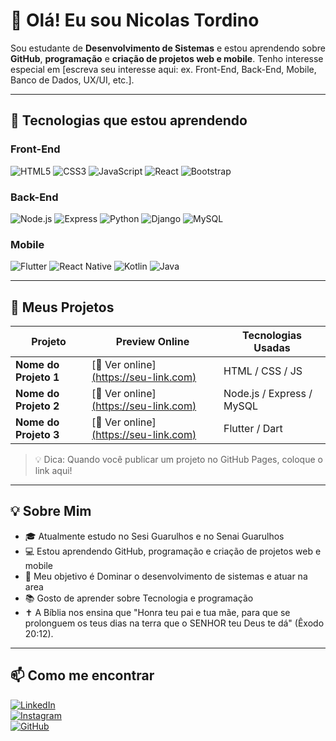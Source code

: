 # 👋 Olá! Eu sou Nicolas Tordino

Sou estudante de **Desenvolvimento de Sistemas** e estou aprendendo sobre **GitHub**, **programação** e **criação de projetos web e mobile**. Tenho interesse especial em [escreva seu interesse aqui: ex. Front-End, Back-End, Mobile, Banco de Dados, UX/UI, etc.].

---

## 🎯 Tecnologias que estou aprendendo

### Front-End
![HTML5](https://img.shields.io/badge/-HTML5-E34F26?style=flat-square&logo=html5&logoColor=white)
![CSS3](https://img.shields.io/badge/-CSS3-1572B6?style=flat-square&logo=css3)
![JavaScript](https://img.shields.io/badge/-JavaScript-F7DF1E?style=flat-square&logo=javascript&logoColor=black)
![React](https://img.shields.io/badge/-React-61DAFB?style=flat-square&logo=react&logoColor=black)
![Bootstrap](https://img.shields.io/badge/-Bootstrap-7952B3?style=flat-square&logo=bootstrap&logoColor=white)

### Back-End
![Node.js](https://img.shields.io/badge/-Node.js-339933?style=flat-square&logo=node.js&logoColor=white)
![Express](https://img.shields.io/badge/-Express-000000?style=flat-square&logo=express&logoColor=white)
![Python](https://img.shields.io/badge/-Python-3776AB?style=flat-square&logo=python&logoColor=white)
![Django](https://img.shields.io/badge/-Django-092E20?style=flat-square&logo=django&logoColor=white)
![MySQL](https://img.shields.io/badge/-MySQL-4479A1?style=flat-square&logo=mysql&logoColor=white)

### Mobile
![Flutter](https://img.shields.io/badge/-Flutter-02569B?style=flat-square&logo=flutter&logoColor=white)
![React Native](https://img.shields.io/badge/-React_Native-61DAFB?style=flat-square&logo=react&logoColor=black)
![Kotlin](https://img.shields.io/badge/-Kotlin-0095D5?style=flat-square&logo=kotlin&logoColor=white)
![Java](https://img.shields.io/badge/-Java-007396?style=flat-square&logo=java&logoColor=white)

---

## 🚀 Meus Projetos

| Projeto               | Preview Online                        | Tecnologias Usadas        |
|-----------------------|-------------------------------------|--------------------------|
| **Nome do Projeto 1** | [🔗 Ver online][(https://seu-link.com)](https://nttordino.github.io/meu-site/) | HTML / CSS / JS          |
| **Nome do Projeto 2** | [🔗 Ver online][(https://seu-link.com)](https://nttordino.github.io/atividade-30-blocos/) | Node.js / Express / MySQL|
| **Nome do Projeto 3** | [🔗 Ver online][(https://seu-link.com)](https://nttordino.github.io/html-aula-17-09/) | Flutter / Dart           |

> 💡 Dica: Quando você publicar um projeto no GitHub Pages, coloque o link aqui!

---

## 💡 Sobre Mim

- 🎓 Atualmente estudo no Sesi Guarulhos e no Senai Guarulhos
- 💻 Estou aprendendo GitHub, programação e criação de projetos web e mobile
- 🎯 Meu objetivo é Dominar o desenvolvimento de sistemas e atuar na area
- 📚 Gosto de aprender sobre Tecnologia e programação
- ✝ A Bíblia nos ensina que "Honra teu pai e tua mãe, para que se prolonguem os teus dias na terra que o SENHOR teu Deus te dá" (Êxodo 20:12).

---

## 📫 Como me encontrar

[![LinkedIn](https://img.shields.io/badge/-LinkedIn-blue?style=flat-square&logo=linkedin&logoColor=white)](https://linkedin.com/in/seuusuario)  
[![Instagram](https://img.shields.io/badge/-Instagram-E4405F?style=flat-square&logo=instagram&logoColor=white)](https://www.instagram.com/nttordino/?next=%2F)  
[![GitHub](https://img.shields.io/badge/-GitHub-181717?style=flat-square&logo=github&logoColor=white)](https://github.com/nttordino)

